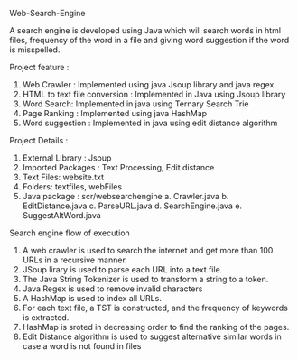Web-Search-Engine

A search engine is developed using Java which will search words in html files, frequency of the word in a file and 
giving word suggestion if the word is misspelled. 

Project feature : 
1. Web Crawler : Implemented using java Jsoup library and java regex
2. HTML to text file conversion : Implemented in Java using Jsoup library
3. Word Search: Implemented in java using Ternary Search Trie
4. Page Ranking : Implemented using java HashMap
5. Word suggestion : Implemented in java using edit distance algorithm

Project Details : 
1. External Library : Jsoup
2. Imported Packages : Text Processing, Edit distance
3. Text Files: website.txt
4. Folders: textfiles, webFiles
5. Java package : scr/websearchengine
					a. Crawler.java
					b. EditDistance.java
					c. ParseURL.java
					d. SearchEngine.java
					e. SuggestAltWord.java



Search engine flow of execution

1. A web crawler is used to search the internet and get more than 100 URLs in a recursive manner.
2. JSoup lirary is used to parse each URL into a text file.
3. The Java String Tokenizer is used to transform a string to a token.
4. Java Regex is used to remove invalid characters
5. A HashMap is used to index all URLs.
6. For each text file, a TST is constructed, and the frequency of keywords is extracted.
7. HashMap is sroted in decreasing order to find the ranking of the pages.
8. Edit Distance algorithm is used to suggest alternative similar words in case a word is not found in files
